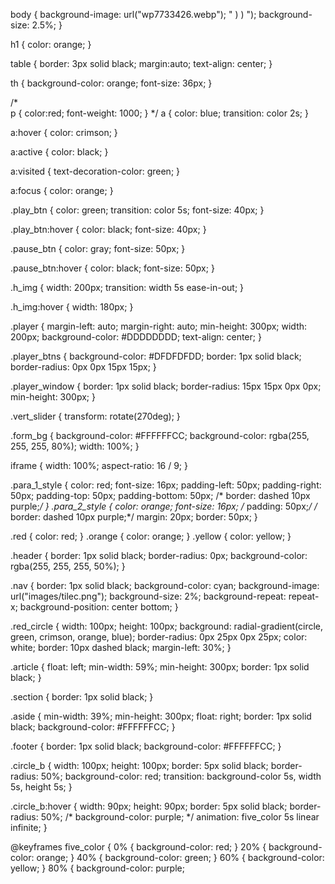 body {
background-image: url("wp7733426.webp");
"
)
)
");
	background-size: 2.5%;
}

h1 {
	color: orange;
}

table {
	border: 3px solid black;
	margin:auto;
	text-align: center;
}

th {
	background-color: orange;
	font-size: 36px;
}

/*	
p {
	color:red;
	font-weight: 1000;
	}
*/
a {
	color: blue;
	transition: color 2s;
}

a:hover {
	color: crimson;
}

a:active {
	color: black;
}

a:visited {
	text-decoration-color: green;
}

a:focus {
	color: orange;
}
	
.play_btn {
	color: green;
	transition: color 5s;
	font-size: 40px;
}

.play_btn:hover {
	color: black;
	font-size: 40px;
}

.pause_btn {
	color: gray;
	font-size: 50px;
}

.pause_btn:hover {
	color: black;
	font-size: 50px;
}

.h_img {
	width: 200px;
	transition: width 5s ease-in-out;
}

.h_img:hover {
	width: 180px;
}

.player {
	margin-left: auto;
	margin-right: auto;
	min-height: 300px;
	width: 200px;
	background-color: #DDDDDDDD;
	text-align: center;
}

.player_btns {
	background-color: #DFDFDFDD;
	border: 1px solid black;
	border-radius: 0px 0px 15px 15px;
}

.player_window {
	border: 1px solid black;
	border-radius: 15px 15px 0px 0px;
	min-height: 300px;
}

.vert_slider {
	transform: rotate(270deg);
}

.form_bg {
	background-color: #FFFFFFCC;
	background-color: rgba(255, 255, 255, 80%);
	width: 100%;
}




iframe {
	width: 100%;
	aspect-ratio: 16 / 9;
}

.para_1_style {
	color: red;
	font-size: 16px;
	padding-left: 50px;
	padding-right: 50px;
	padding-top: 50px;
	padding-bottom: 50px;
/*	border: dashed 10px purple;*/
}
.para_2_style {	color: orange;	font-size: 16px; /*	padding: 50px;*/ /*	border: dashed 10px purple;*/ 	margin: 20px;	border: 50px; }


.red {
	color: red;
}
.orange {
	color: orange;
}
.yellow {
	color: yellow;
}

.header {
	border: 1px solid black;
	border-radius: 0px;
	background-color: rgba(255, 255, 255, 50%);
}

.nav {
	border: 1px solid black;
	background-color: cyan;
	background-image: url("images/tilec.png");
	background-size: 2%;
	background-repeat: repeat-x;
	background-position: center bottom;
}

.red_circle {
	width: 100px;
	height: 100px;
	background: radial-gradient(circle, green, crimson, orange, blue);
	border-radius: 0px 25px 0px 25px;
	color: white;
	border: 10px dashed black;
	margin-left: 30%;
}

.article {
	float: left;
	min-width: 59%;
	min-height: 300px;
	border: 1px solid black;
}

.section {
	border: 1px solid black;
}

.aside {
	min-width: 39%;
	min-height: 300px;
	float: right;
	border: 1px solid black;
	background-color: #FFFFFFCC;
}


.footer {
	border: 1px solid black;
	background-color: #FFFFFFCC;
}

.circle_b {
	width: 100px;
	height: 100px;
	border: 5px solid black;
	border-radius: 50%;
	background-color: red;
	transition: background-color 5s, width 5s, height 5s;
}

.circle_b:hover {
	width: 90px;
	height: 90px;
	border: 5px solid black;
	border-radius: 50%;
/*  background-color: purple; */
	animation: five_color 5s linear infinite;
}

@keyframes five_color {
	0% {
		background-color: red;
	}
	20% {
		background-color: orange;
	}
	40% {
		background-color: green;
	}
	60% {
		background-color: yellow;
	}
	80% {
		background-color: purple;
